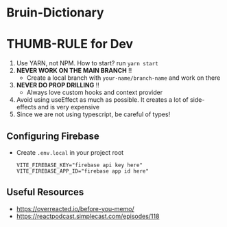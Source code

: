 # Bruin-Dictionary

# THUMB-RULE for Dev

1. Use YARN, not NPM. How to start? run `yarn start`
2. **NEVER WORK ON THE MAIN BRANCH** !!
   - Create a local branch with `your-name/branch-name` and work on there
3. **NEVER DO PROP DRILLING** !!
   - Always love custom hooks and context provider
4. Avoid using useEffect as much as possible. It creates a lot of side-effects and is very expensive
5. Since we are not using typescript, be careful of types!

## Configuring Firebase

- Create `.env.local` in your project root

  ```
  VITE_FIREBASE_KEY="firebase api key here"
  VITE_FIREBASE_APP_ID="firebase app id here"
  ```

## Useful Resources

- https://overreacted.io/before-you-memo/
- https://reactpodcast.simplecast.com/episodes/118
